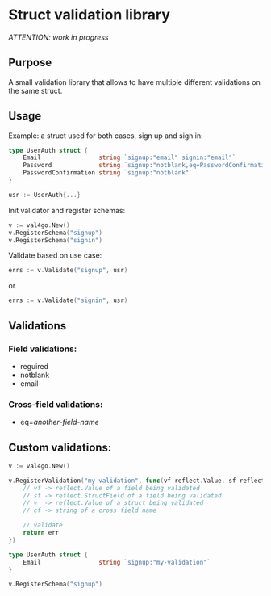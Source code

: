 # Struct validation library

_ATTENTION: work in progress_

## Purpose

A small validation library that allows to have multiple different validations on the same struct.

## Usage

Example: a struct used for both cases, sign up and sign in:

```go
type UserAuth struct {
	Email                string `signup:"email" signin:"email"`
	Password             string `signup:"notblank,eq=PasswordConfirmation" signin:"notblank"`
	PasswordConfirmation string `signup:"notblank"`
}

usr := UserAuth{...}
```

Init validator and register schemas:

```go
v := val4go.New()
v.RegisterSchema("signup")
v.RegisterSchema("signin")
```

Validate based on use case:

```go
errs := v.Validate("signup", usr)
```

or

```go
errs := v.Validate("signin", usr)
```

## Validations

### Field validations:
- reguired
- notblank
- email

### Cross-field validations:
- eq=_another-field-name_

## Custom validations:

```go
v := val4go.New()

v.RegisterValidation("my-validation", func(vf reflect.Value, sf reflect.StructField, v reflect.Value, cf string) error {
	// vf -> reflect.Value of a field being validated
	// sf -> reflect.StructField of a field being validated
	// v  -> reflect.Value of a struct being validated
	// cf -> string of a cross field name

	// validate
	return err
})

type UserAuth struct {
	Email                string `signup:"my-validation"`
}

v.RegisterSchema("signup")

```